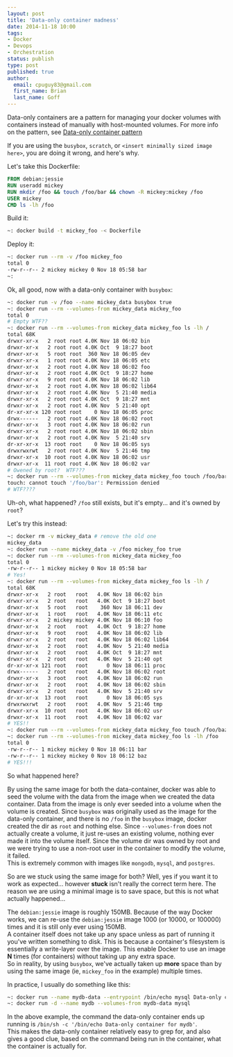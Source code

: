 ```yaml
---
layout: post
title: 'Data-only container madness'
date: 2014-11-18 10:00
tags:
- Docker
- Devops
- Orchestration
status: publish
type: post
published: true
author:
  email: cpuguy83@gmail.com
  first_name: Brian
  last_name: Goff
---
```


Data-only containers are a pattern for managing your docker volumes with
containers instead of manually with host-mounted volumes. For more info on the
pattern, see
[Data-only container pattern](http://container42.com/2013/12/16/persistent-volumes-with-docker-container-as-volume-pattern/)

If you are using the `busybox`, `scratch`, or
`<insert minimally sized image here>`, you are doing it wrong, and here's why.

<!--break-->

Let's take this Dockerfile:

```Dockerfile
FROM debian:jessie
RUN useradd mickey
RUN mkdir /foo && touch /foo/bar && chown -R mickey:mickey /foo
USER mickey
CMD ls -lh /foo
```

Build it:

```bash
~: docker build -t mickey_foo -< Dockerfile
```

Deploy it:

```bash
~: docker run --rm -v /foo mickey_foo
total 0
-rw-r--r-- 2 mickey mickey 0 Nov 18 05:58 bar
~:
```

Ok, all good, now with a data-only container with `busybox`:

```bash
~: docker run -v /foo --name mickey_data busybox true
~: docker run --rm --volumes-from mickey_data mickey_foo
total 0
# Empty WTF??
~: docker run --rm --volumes-from mickey_data mickey_foo ls -lh /
total 68K
drwxr-xr-x   2 root root 4.0K Nov 18 06:02 bin
drwxr-xr-x   2 root root 4.0K Oct  9 18:27 boot
drwxr-xr-x   5 root root  360 Nov 18 06:05 dev
drwxr-xr-x   1 root root 4.0K Nov 18 06:05 etc
drwxr-xr-x   2 root root 4.0K Nov 18 06:02 foo
drwxr-xr-x   2 root root 4.0K Oct  9 18:27 home
drwxr-xr-x   9 root root 4.0K Nov 18 06:02 lib
drwxr-xr-x   2 root root 4.0K Nov 18 06:02 lib64
drwxr-xr-x   2 root root 4.0K Nov  5 21:40 media
drwxr-xr-x   2 root root 4.0K Oct  9 18:27 mnt
drwxr-xr-x   2 root root 4.0K Nov  5 21:40 opt
dr-xr-xr-x 120 root root    0 Nov 18 06:05 proc
drwx------   2 root root 4.0K Nov 18 06:02 root
drwxr-xr-x   3 root root 4.0K Nov 18 06:02 run
drwxr-xr-x   2 root root 4.0K Nov 18 06:02 sbin
drwxr-xr-x   2 root root 4.0K Nov  5 21:40 srv
dr-xr-xr-x  13 root root    0 Nov 18 06:05 sys
drwxrwxrwt   2 root root 4.0K Nov  5 21:46 tmp
drwxr-xr-x  10 root root 4.0K Nov 18 06:02 usr
drwxr-xr-x  11 root root 4.0K Nov 18 06:02 var
# Owened by root?  WTF???
~: docker run --rm --volumes-from mickey_data mickey_foo touch /foo/bar
touch: cannot touch '/foo/bar': Permission denied
# WTF????
```

Uh-oh, what happened? `/foo` still exists, but it's empty... and it's owned by
`root`?

Let's try this instead:

```bash
~: docker rm -v mickey_data # remove the old one
mickey_data
~: docker run --name mickey_data -v /foo mickey_foo true
~: docker run --rm --volumes-from mickey_data mickey_foo
total 0
-rw-r--r-- 1 mickey mickey 0 Nov 18 05:58 bar
# Yes!
~: docker run --rm --volumes-from mickey_data mickey_foo ls -lh /
total 68K
drwxr-xr-x   2 root   root   4.0K Nov 18 06:02 bin
drwxr-xr-x   2 root   root   4.0K Oct  9 18:27 boot
drwxr-xr-x   5 root   root    360 Nov 18 06:11 dev
drwxr-xr-x   1 root   root   4.0K Nov 18 06:11 etc
drwxr-xr-x   2 mickey mickey 4.0K Nov 18 06:10 foo
drwxr-xr-x   2 root   root   4.0K Oct  9 18:27 home
drwxr-xr-x   9 root   root   4.0K Nov 18 06:02 lib
drwxr-xr-x   2 root   root   4.0K Nov 18 06:02 lib64
drwxr-xr-x   2 root   root   4.0K Nov  5 21:40 media
drwxr-xr-x   2 root   root   4.0K Oct  9 18:27 mnt
drwxr-xr-x   2 root   root   4.0K Nov  5 21:40 opt
dr-xr-xr-x 121 root   root      0 Nov 18 06:11 proc
drwx------   2 root   root   4.0K Nov 18 06:02 root
drwxr-xr-x   3 root   root   4.0K Nov 18 06:02 run
drwxr-xr-x   2 root   root   4.0K Nov 18 06:02 sbin
drwxr-xr-x   2 root   root   4.0K Nov  5 21:40 srv
dr-xr-xr-x  13 root   root      0 Nov 18 06:05 sys
drwxrwxrwt   2 root   root   4.0K Nov  5 21:46 tmp
drwxr-xr-x  10 root   root   4.0K Nov 18 06:02 usr
drwxr-xr-x  11 root   root   4.0K Nov 18 06:02 var
# YES!!
~: docker run --rm --volumes-from mickey_data mickey_foo touch /foo/baz
~: docker run --rm --volumes-from mickey_data mickey_foo ls -lh /foo
total 0
-rw-r--r-- 1 mickey mickey 0 Nov 18 06:11 bar
-rw-r--r-- 1 mickey mickey 0 Nov 18 06:12 baz
# YES!!!
```

So what happened here?

By using the same image for both the data-container, docker was able to seed the
volume with the data from the image when we created the data container. Data
from the image is only ever seeded into a volume when the volume is created.
Since `busybox` was originally used as the image for the data-only container,
and there is no `/foo` in the `busybox` image, docker created the dir as `root`
and nothing else.  Since `--volumes-from` does not actually create a volume, it
just re-uses an existing volume, nothing ever made it into the volume itself.
Since the volume dir was owned by root and we were trying to use a non-root user
in the container to modify the volume, it failed.  
This is extremely common with images like `mongodb`, `mysql`, and `postgres`.

So are we stuck using the same image for both? Well, yes if you want it to work
as expected... however **stuck** isn't really the correct term here. The reason
we are using a minimal image is to save space, but this is not what actually
happened...

The `debian:jessie` image is roughly 150MB. Because of the way Docker works, we
can re-use the `debian:jessie` image 1000 (or 10000, or 100000) times and it is
still only ever using 150MB.  
A container itself does not take up any space unless as part of running it you've
written something to disk.  This is because a container's filesystem is
essentially a write-layer over the image. This enable Docker to use an image
**N** times (for containers) without taking up any extra space.  
So in reality, by using `busybox`, we've actually taken up **more** space than
by using the same image (ie, `mickey_foo` in the example) multiple times.

In practice, I usually do something like this:

```bash
~: docker run --name mydb-data --entrypoint /bin/echo mysql Data-only container for mydb
~: docker run -d --name mydb --volumes-from mydb-data mysql
```

In the above example, the command the data-only container ends up running is
`/bin/sh -c '/bin/echo Data-only container for mydb'`.  
This makes the data-only container relatively easy to grep for, and also gives a
good clue, based on the command being run in the container, what the container
is actually for.

